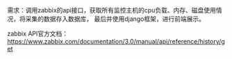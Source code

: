 需求：调用zabbix的api接口，获取所有监控主机的cpu负载、内存、磁盘使用情况，将采集的数据存入数据库，
	  最后并使用django框架，进行前端展示。


zabbix  API官方文档：https://www.zabbix.com/documentation/3.0/manual/api/reference/history/get
